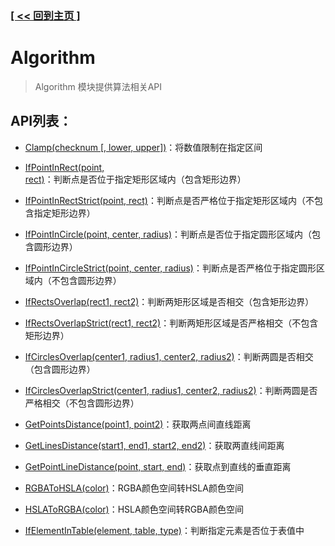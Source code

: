 ### [[ << 回到主页 ]](../index.md)

# Algorithm

> Algorithm 模块提供算法相关API

## API列表：

+ [Clamp(checknum [, lower, upper])](_Clamp_.md)：将数值限制在指定区间

+ [IfPointInRect(point, rect)](_IfPointInRect_.md)：判断点是否位于指定矩形区域内（包含矩形边界）

+ [IfPointInRectStrict(point, rect)](_IfPointInRectStrict_.md)：判断点是否严格位于指定矩形区域内（不包含指定矩形边界）

+ [IfPointInCircle(point, center, radius)](_IfPointInCircle_.md)：判断点是否位于指定圆形区域内（包含圆形边界）

+ [IfPointInCircleStrict(point, center, radius)](_IfPointInCircleStrict_.md)：判断点是否严格位于指定圆形区域内（不包含圆形边界）

+ [IfRectsOverlap(rect1, rect2)](_IfRectsOverlap_.md)：判断两矩形区域是否相交（包含矩形边界）

+ [IfRectsOverlapStrict(rect1, rect2)](_IfRectsOverlapStrict_.md)：判断两矩形区域是否严格相交（不包含矩形边界）

+ [IfCirclesOverlap(center1, radius1, center2, radius2)](_IfCirclesOverlap_.md)：判断两圆是否相交（包含圆形边界）

+ [IfCirclesOverlapStrict(center1, radius1, center2, radius2)](_IfCirclesOverlapStrict_.md)：判断两圆是否严格相交（不包含圆形边界）

+ [GetPointsDistance(point1, point2)](_GetPointsDistance_.md)：获取两点间直线距离

+ [GetLinesDistance(start1, end1, start2, end2)](_GetLinesDistance_.md)：获取两直线间距离

+ [GetPointLineDistance(point, start, end)](_GetPointLineDistance_.md)：获取点到直线的垂直距离

+ [RGBAToHSLA(color)](_RGBAToHSLA_.md)：RGBA颜色空间转HSLA颜色空间

+ [HSLAToRGBA(color)](_HSLAToRGBA_.md)：HSLA颜色空间转RGBA颜色空间

+ [IfElementInTable(element, table, type)](_IfElementInTable_.md)：判断指定元素是否位于表值中
